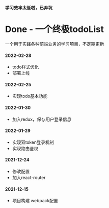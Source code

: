 **学习效率太低啦，已弃坑**

# Done - 一个终极todoList
一个用于实践各种前端业务的学习项目，不定期更新

#### 2022-02-28
- todo样式优化
- 部署上线

#### 2022-02-25
- 实现todo基本功能

#### 2022-01-30
- 加入redux，保存用户登录信息

#### 2022-01-29
- 实现双token登录机制
- 实现路由鉴权

#### 2021-12-24
- 修改配置
- 加入react-router

#### 2021-12-15
- 项目构建 webpack配置
